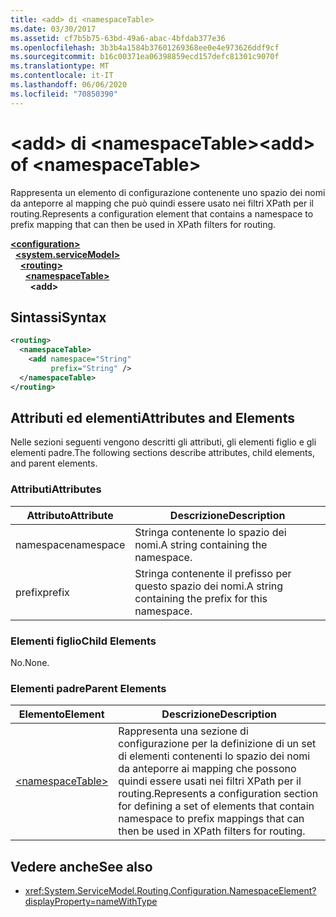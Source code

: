 ```yaml
---
title: <add> di <namespaceTable>
ms.date: 03/30/2017
ms.assetid: cf7b5b75-63bd-49a6-abac-4bfdab377e36
ms.openlocfilehash: 3b3b4a1584b37601269368ee0e4e973626ddf9cf
ms.sourcegitcommit: b16c00371ea06398859ecd157defc81301c9070f
ms.translationtype: MT
ms.contentlocale: it-IT
ms.lasthandoff: 06/06/2020
ms.locfileid: "70850390"
---
```

# <a name="add-of-namespacetable"></a><span data-ttu-id="5a636-102">\<add> di \<namespaceTable></span><span class="sxs-lookup"><span data-stu-id="5a636-102">\<add> of \<namespaceTable></span></span>
<span data-ttu-id="5a636-103">Rappresenta un elemento di configurazione contenente uno spazio dei nomi da anteporre al mapping che può quindi essere usato nei filtri XPath per il routing.</span><span class="sxs-lookup"><span data-stu-id="5a636-103">Represents a configuration element that contains a namespace to prefix mapping that can then be used in XPath filters for routing.</span></span>  
  
[**\<configuration>**](../configuration-element.md)\
&nbsp;&nbsp;[**\<system.serviceModel>**](system-servicemodel.md)\
&nbsp;&nbsp;&nbsp;&nbsp;[**\<routing>**](routing.md)\
&nbsp;&nbsp;&nbsp;&nbsp;&nbsp;&nbsp;[**\<namespaceTable>**](namespacetable.md)\
&nbsp;&nbsp;&nbsp;&nbsp;&nbsp;&nbsp;&nbsp;&nbsp;**\<add>**  
  
## <a name="syntax"></a><span data-ttu-id="5a636-104">Sintassi</span><span class="sxs-lookup"><span data-stu-id="5a636-104">Syntax</span></span>  
  
```xml  
<routing>
  <namespaceTable>
    <add namespace="String"
         prefix="String" />
  </namespaceTable>
</routing>
```  
  
## <a name="attributes-and-elements"></a><span data-ttu-id="5a636-105">Attributi ed elementi</span><span class="sxs-lookup"><span data-stu-id="5a636-105">Attributes and Elements</span></span>  
 <span data-ttu-id="5a636-106">Nelle sezioni seguenti vengono descritti gli attributi, gli elementi figlio e gli elementi padre.</span><span class="sxs-lookup"><span data-stu-id="5a636-106">The following sections describe attributes, child elements, and parent elements.</span></span>  
  
### <a name="attributes"></a><span data-ttu-id="5a636-107">Attributi</span><span class="sxs-lookup"><span data-stu-id="5a636-107">Attributes</span></span>  
  
|<span data-ttu-id="5a636-108">Attributo</span><span class="sxs-lookup"><span data-stu-id="5a636-108">Attribute</span></span>|<span data-ttu-id="5a636-109">Descrizione</span><span class="sxs-lookup"><span data-stu-id="5a636-109">Description</span></span>|  
|---------------|-----------------|  
|<span data-ttu-id="5a636-110">namespace</span><span class="sxs-lookup"><span data-stu-id="5a636-110">namespace</span></span>|<span data-ttu-id="5a636-111">Stringa contenente lo spazio dei nomi.</span><span class="sxs-lookup"><span data-stu-id="5a636-111">A string containing the namespace.</span></span>|  
|<span data-ttu-id="5a636-112">prefix</span><span class="sxs-lookup"><span data-stu-id="5a636-112">prefix</span></span>|<span data-ttu-id="5a636-113">Stringa contenente il prefisso per questo spazio dei nomi.</span><span class="sxs-lookup"><span data-stu-id="5a636-113">A string containing the prefix for this namespace.</span></span>|  
  
### <a name="child-elements"></a><span data-ttu-id="5a636-114">Elementi figlio</span><span class="sxs-lookup"><span data-stu-id="5a636-114">Child Elements</span></span>  
 <span data-ttu-id="5a636-115">No.</span><span class="sxs-lookup"><span data-stu-id="5a636-115">None.</span></span>  
  
### <a name="parent-elements"></a><span data-ttu-id="5a636-116">Elementi padre</span><span class="sxs-lookup"><span data-stu-id="5a636-116">Parent Elements</span></span>  
  
|<span data-ttu-id="5a636-117">Elemento</span><span class="sxs-lookup"><span data-stu-id="5a636-117">Element</span></span>|<span data-ttu-id="5a636-118">Descrizione</span><span class="sxs-lookup"><span data-stu-id="5a636-118">Description</span></span>|  
|-------------|-----------------|  
|[\<namespaceTable>](namespacetable.md)|<span data-ttu-id="5a636-119">Rappresenta una sezione di configurazione per la definizione di un set di elementi contenenti lo spazio dei nomi da anteporre ai mapping che possono quindi essere usati nei filtri XPath per il routing.</span><span class="sxs-lookup"><span data-stu-id="5a636-119">Represents a configuration section for defining a set of elements that contain namespace to prefix mappings that can then be used in XPath filters for routing.</span></span>|  
  
## <a name="see-also"></a><span data-ttu-id="5a636-120">Vedere anche</span><span class="sxs-lookup"><span data-stu-id="5a636-120">See also</span></span>

- <xref:System.ServiceModel.Routing.Configuration.NamespaceElement?displayProperty=nameWithType>
